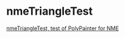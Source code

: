 # nmeTriangleTest
[nmeTriangleTest, test of PolyPainter for NME](https://nanjizal.github.io/nmeTriangleTest/bin/index.html?i=1)
